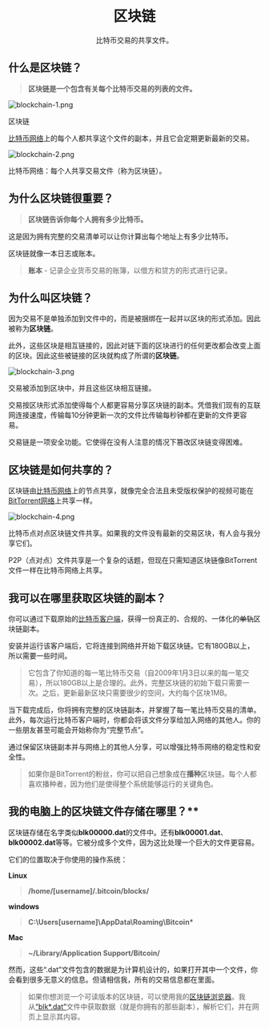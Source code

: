 # <center>区块链</center>
<center>比特币交易的共享文件。</center>

## 什么是区块链？
>**区块链是一个包含有关每个比特币交易的列表的文件。**

![blockchain-1.png](img/blockchain-1.png)
  
区块链

[比特币网络](../../1.Network/Network.md)上的每个人都共享这个文件的副本，并且它会定期更新最新的交易。

![blockchain-2.png](img/blockchain-2.png)  

比特币网络：每个人共享交易文件（称为区块链）。

## 为什么区块链很重要？

>**区块链告诉你每个人拥有多少比特币。**

这是因为拥有完整的交易清单可以让你计算出每个地址上有多少比特币。

区块链就像一本日志或账本。

>**账本** - 记录企业货币交易的账簿，以借方和贷方的形式进行记录。

## 为什么叫区块链？
因为交易不是单独添加到文件中的，而是被捆绑在一起并以区块的形式添加。因此被称为**区块链**。

此外，这些区块是相互链接的，因此对链下面的区块进行的任何更改都会改变上面的区块。因此这些被链接的区块就构成了所谓的**区块链**。

![blockchain-3.png](img/blockchain-3%20(1).png)

交易被添加到区块中，并且这些区块相互链接。

交易按区块形式添加使得每个人都更容易分享区块链的副本。凭借我们现有的互联网连接速度，传输每10分钟更新一次的文件比传输每秒钟都在更新的文件更容易。

交易链是一项安全功能。它使得在没有人注意的情况下篡改区块链变得困难。

## 区块链是如何共享的？
区块链由[比特币网络](../../1.Network/Network.md)上的节点共享，就像完全合法且未受版权保护的视频可能在[BitTorrent网络](https://en.wikipedia.org/wiki/BitTorrent)上共享一样。

![blockchain-4.png](img/blockchain-4%20(1).png)  

比特币点对点区块链文件共享。如果我的文件没有最新的交易区块，有人会与我分享它们。

P2P（点对点）文件共享是一个复杂的话题，但现在只需知道区块链像BitTorrent文件一样在比特币网络上共享。

## 我可以在哪里获取区块链的副本？

你可以通过下载原始的[比特币客户端](https://bitcoin.org/en/download)，获得一份真正的、合规的、一体化的~~单轨~~区块链副本。

安装并运行该客户端后，它将连接到网络并开始下载区块链。它有180GB以上，所以需要一些时间。

>它包含了你知道的每一笔比特币交易（自2009年1月3日以来的每一笔交易），所以180GB以上是合理的。此外，完整区块链的初始下载只需要一次。之后，更新最新区块只需要很少的空间，大约每个区块1MB。

当下载完成后，你将拥有完整的区块链副本，并掌握了每一笔比特币交易的清单。此外，每次运行比特币客户端时，你都会将该文件分享给加入网络的其他人。你的一些朋友甚至可能会开始称你为“完整节点”。

通过保留区块链副本并与网络上的其他人分享，可以增强比特币网络的稳定性和安全性。

>如果你是BitTorrent的粉丝，你可以把自己想象成在**播种**区块链。每个人都喜欢播种者，因为他们是使得整个系统能够运行的关键角色。

## 我的电脑上的区块链文件存储在哪里？**
区块链存储在名字类似**blk00000.dat**的文件中。还有**blk00001.dat**、**blk00002.dat**等等。它被分成多个文件，因为这比处理一个巨大的文件更容易。

它们的位置取决于你使用的操作系统：

**Linux**
>**/home/[username]/.bitcoin/blocks/**

**windows**
>**C:\Users\[username]\AppData\Roaming\Bitcoin\***

**Mac**
>**~/Library/Application Support/Bitcoin/**

然而，这些“.dat”文件包含的数据是为计算机设计的，如果打开其中一个文件，你会看到很多无意义的信息。但请相信我，所有的交易信息都在里面。

>如果你想浏览一个可读版本的区块链，可以使用我的[区块链浏览器](https://learnmeabitcoin.com/explorer)。我从[“blk*.dat”](../../../../Technical/Blockchain/Blkdat/blkdat.md)文件中获取数据（就是你拥有的那些副本），解析它们，并在网页上显示其内容。